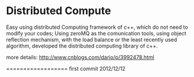 Distributed Compute
==================

Easy using distributed Computing framework of c++, which do not need to modify your codes; 
Using zeroMQ as the comunication tools, using object reflection mechanism, with the load balance or the least recently used algorithm, developed the distributed computing library of c++.



more details:
http://www.cnblogs.com/dario/p/3992478.html

==================
first commit 2012/12/12
